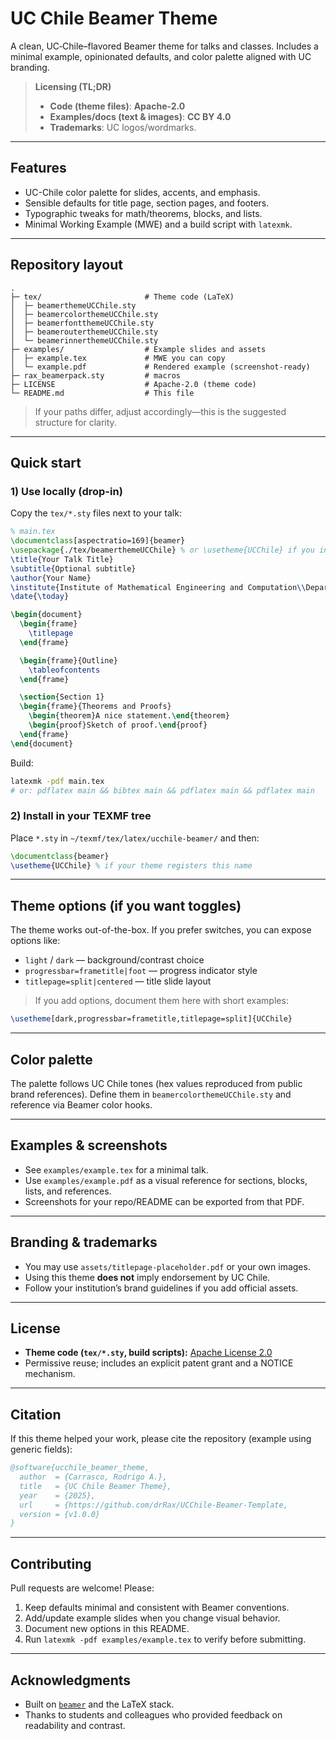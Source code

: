 # UC Chile Beamer Theme

A clean, UC‑Chile–flavored Beamer theme for talks and classes. Includes a minimal example, opinionated defaults, and color palette aligned with UC branding.

> **Licensing (TL;DR)**  
> - **Code (theme files)**: **Apache-2.0**  
> - **Examples/docs (text & images)**: **CC BY 4.0**  
> - **Trademarks**: UC logos/wordmarks.

---

## Features

- UC-Chile color palette for slides, accents, and emphasis.
- Sensible defaults for title page, section pages, and footers.
- Typographic tweaks for math/theorems, blocks, and lists.
- Minimal Working Example (MWE) and a build script with `latexmk`.

---

## Repository layout

```
.
├─ tex/                       # Theme code (LaTeX)
│  ├─ beamerthemeUCChile.sty
│  ├─ beamercolorthemeUCChile.sty
│  ├─ beamerfontthemeUCChile.sty
│  ├─ beamerouterthemeUCChile.sty
│  └─ beamerinnerthemeUCChile.sty
├─ examples/                  # Example slides and assets
│  ├─ example.tex             # MWE you can copy
│  └─ example.pdf             # Rendered example (screenshot-ready)
├─ rax_beamerpack.sty         # macros
├─ LICENSE                    # Apache-2.0 (theme code)
└─ README.md                  # This file
```

> If your paths differ, adjust accordingly—this is the suggested structure for clarity.

---

## Quick start

### 1) Use locally (drop-in)
Copy the `tex/*.sty` files next to your talk:

```tex
% main.tex
\documentclass[aspectratio=169]{beamer}
\usepackage{./tex/beamerthemeUCChile} % or \usetheme{UCChile} if you install in TEXMF
\title{Your Talk Title}
\subtitle{Optional subtitle}
\author{Your Name}
\institute{Institute of Mathematical Engineering and Computation\\Department of Industrial and Systems Engineering\\PUC Chile}
\date{\today}

\begin{document}
  \begin{frame}
    \titlepage
  \end{frame}

  \begin{frame}{Outline}
    \tableofcontents
  \end{frame}

  \section{Section 1}
  \begin{frame}{Theorems and Proofs}
    \begin{theorem}A nice statement.\end{theorem}
    \begin{proof}Sketch of proof.\end{proof}
  \end{frame}
\end{document}
```

Build:

```bash
latexmk -pdf main.tex
# or: pdflatex main && bibtex main && pdflatex main && pdflatex main
```

### 2) Install in your TEXMF tree
Place `*.sty` in `~/texmf/tex/latex/ucchile-beamer/` and then:

```tex
\documentclass{beamer}
\usetheme{UCChile} % if your theme registers this name
```

---

## Theme options (if you want toggles)

The theme works out-of-the-box. If you prefer switches, you can expose options like:
- `light` / `dark` — background/contrast choice  
- `progressbar=frametitle|foot` — progress indicator style  
- `titlepage=split|centered` — title slide layout  

> If you add options, document them here with short examples:
```tex
\usetheme[dark,progressbar=frametitle,titlepage=split]{UCChile}
```

---

## Color palette

The palette follows UC Chile tones (hex values reproduced from public brand references). Define them in `beamercolorthemeUCChile.sty` and reference via Beamer color hooks.

---

## Examples & screenshots

- See `examples/example.tex` for a minimal talk.  
- Use `examples/example.pdf` as a visual reference for sections, blocks, lists, and references.  
- Screenshots for your repo/README can be exported from that PDF.

---

## Branding & trademarks
- You may use `assets/titlepage-placeholder.pdf` or your own images.  
- Using this theme **does not** imply endorsement by UC Chile.  
- Follow your institution’s brand guidelines if you add official assets.

---

## License
- **Theme code (`tex/*.sty`, build scripts):** [Apache License 2.0](LICENSE)  
- Permissive reuse; includes an explicit patent grant and a NOTICE mechanism.

---

## Citation

If this theme helped your work, please cite the repository (example using generic fields):

```bibtex
@software{ucchile_beamer_theme,
  author  = {Carrasco, Rodrigo A.},
  title   = {UC Chile Beamer Theme},
  year    = {2025},
  url     = {https://github.com/drRax/UCChile-Beamer-Template,
  version = {v1.0.0}
}
```
---

## Contributing

Pull requests are welcome! Please:

1. Keep defaults minimal and consistent with Beamer conventions.  
2. Add/update example slides when you change visual behavior.  
3. Document new options in this README.  
4. Run `latexmk -pdf examples/example.tex` to verify before submitting.

---

## Acknowledgments
- Built on [`beamer`](https://ctan.org/pkg/beamer) and the LaTeX stack.  
- Thanks to students and colleagues who provided feedback on readability and contrast.
